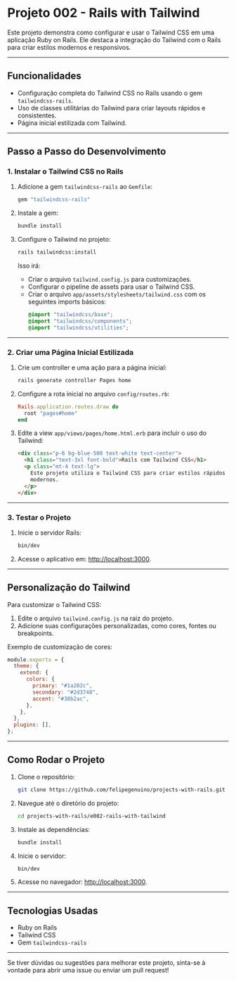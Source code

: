 # Projeto 002 - Rails with Tailwind

Este projeto demonstra como configurar e usar o Tailwind CSS em uma aplicação Ruby on Rails. Ele destaca a integração do Tailwind com o Rails para criar estilos modernos e responsivos.

---

## Funcionalidades

- Configuração completa do Tailwind CSS no Rails usando o gem `tailwindcss-rails`.
- Uso de classes utilitárias do Tailwind para criar layouts rápidos e consistentes.
- Página inicial estilizada com Tailwind.

---

## Passo a Passo do Desenvolvimento

### 1. Instalar o Tailwind CSS no Rails

1. Adicione a gem `tailwindcss-rails` ao `Gemfile`:

   ```ruby
   gem "tailwindcss-rails"
   ```

2. Instale a gem:

   ```bash
   bundle install
   ```

3. Configure o Tailwind no projeto:

   ```bash
   rails tailwindcss:install
   ```

   Isso irá:

   - Criar o arquivo `tailwind.config.js` para customizações.
   - Configurar o pipeline de assets para usar o Tailwind CSS.
   - Criar o arquivo `app/assets/stylesheets/tailwind.css` com os seguintes imports básicos:
     ```css
     @import "tailwindcss/base";
     @import "tailwindcss/components";
     @import "tailwindcss/utilities";
     ```

---

### 2. Criar uma Página Inicial Estilizada

1. Crie um controller e uma ação para a página inicial:

   ```bash
   rails generate controller Pages home
   ```

2. Configure a rota inicial no arquivo `config/routes.rb`:

   ```ruby
   Rails.application.routes.draw do
     root "pages#home"
   end
   ```

3. Edite a view `app/views/pages/home.html.erb` para incluir o uso do Tailwind:
   ```html
   <div class="p-6 bg-blue-500 text-white text-center">
     <h1 class="text-3xl font-bold">Rails com Tailwind CSS</h1>
     <p class="mt-4 text-lg">
       Este projeto utiliza o Tailwind CSS para criar estilos rápidos e
       modernos.
     </p>
   </div>
   ```

---

### 3. Testar o Projeto

1. Inicie o servidor Rails:

   ```bash
   bin/dev
   ```

2. Acesse o aplicativo em: [http://localhost:3000](http://localhost:3000).

---

## Personalização do Tailwind

Para customizar o Tailwind CSS:

1. Edite o arquivo `tailwind.config.js` na raiz do projeto.
2. Adicione suas configurações personalizadas, como cores, fontes ou breakpoints.

Exemplo de customização de cores:

```javascript
module.exports = {
  theme: {
    extend: {
      colors: {
        primary: "#1a202c",
        secondary: "#2d3748",
        accent: "#38b2ac",
      },
    },
  },
  plugins: [],
};
```

---

## Como Rodar o Projeto

1. Clone o repositório:

   ```bash
   git clone https://github.com/felipegenuino/projects-with-rails.git
   ```

2. Navegue até o diretório do projeto:

   ```bash
   cd projects-with-rails/e002-rails-with-tailwind
   ```

3. Instale as dependências:

   ```bash
   bundle install
   ```

4. Inicie o servidor:

   ```bash
   bin/dev
   ```

5. Acesse no navegador: [http://localhost:3000](http://localhost:3000).

---

## Tecnologias Usadas

- Ruby on Rails
- Tailwind CSS
- Gem `tailwindcss-rails`

---

Se tiver dúvidas ou sugestões para melhorar este projeto, sinta-se à vontade para abrir uma issue ou enviar um pull request!
